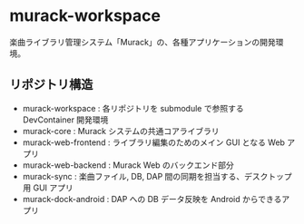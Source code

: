 # murack-workspace

楽曲ライブラリ管理システム「Murack」の、各種アプリケーションの開発環境。

## リポジトリ構造

- murack-workspace : 各リポジトリを submodule で参照する DevContainer 開発環境
- murack-core : Murack システムの共通コアライブラリ
- murack-web-frontend : ライブラリ編集のためのメイン GUI となる Web アプリ
- murack-web-backend : Murack Web のバックエンド部分
- murack-sync : 楽曲ファイル, DB, DAP 間の同期を担当する、デスクトップ用 GUI アプリ
- murack-dock-android : DAP への DB データ反映を Android からできるアプリ
